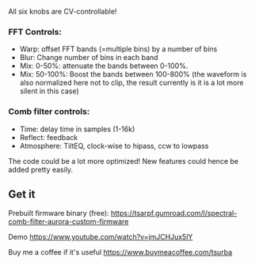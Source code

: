All six knobs are CV-controllable!
### FFT Controls:
- Warp: offset FFT bands (=multiple bins) by a number of bins
- Blur: Change number of bins in each band
- Mix: 0-50%: attenuate the bands between 0-100%.
- Mix: 50-100%: Boost the bands between 100-800% (the waveform is also normalized here not to clip, the result currently is it is a lot more silent in this case)

### Comb filter controls:
- Time: delay time in samples (1-16k)
- Reflect: feedback
- Atmosphere: TiltEQ, clock-wise to hipass, ccw to lowpass

The code could be a lot more optimized! New features could hence be added pretty easily. 

## Get it
Prebuilt firmware binary (free): https://tsarpf.gumroad.com/l/spectral-comb-filter-aurora-custom-firmware

Demo https://www.youtube.com/watch?v=jmJCHJux5lY

Buy me a coffee if it's useful https://www.buymeacoffee.com/tsurba
